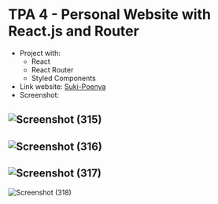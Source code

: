 # TPA 4 - Personal Website with React.js and Router
- Project with:
  - React
  - React Router
  - Styled Components
- Link website: [Suki-Poenya](tpa4-personal-web-router.netlify.app)
- Screenshot:


![Screenshot (315)](https://user-images.githubusercontent.com/85722923/201815392-709e0fe8-a660-481d-abf4-c217f72f3cb5.png)
---
![Screenshot (316)](https://user-images.githubusercontent.com/85722923/201815408-bf810f16-7afb-4260-83e0-9ad1b9b76fc1.png)
---
![Screenshot (317)](https://user-images.githubusercontent.com/85722923/201815451-adf0665b-90ec-4af3-b054-c71564b81255.png)
---
![Screenshot (318)](https://user-images.githubusercontent.com/85722923/201815471-755a9315-1952-49ab-988e-93cec1f5f7e8.png)
